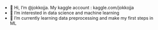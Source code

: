 - 👋 Hi, I’m @jokkojja. My kaggle account : kaggle.com/jokkojja
- 👀 I’m interested in data science and machine learning
- 🌱 I’m currently learning data preprocessing and make my first steps in ML

<!---
jokkojja/jokkojja is a ✨ special ✨ repository because its `README.md` (this file) appears on your GitHub profile.
You can click the Preview link to take a look at your changes.
--->
